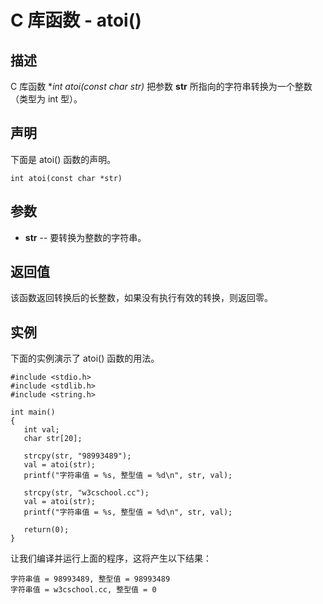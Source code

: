
# C 库函数 - atoi()

  

## 描述

C 库函数 **int atoi(const char *str)** 把参数 **str** 所指向的字符串转换为一个整数（类型为 int 型）。

## 声明

下面是 atoi() 函数的声明。

```
int atoi(const char *str)

```

## 参数

*   **str** -- 要转换为整数的字符串。

## 返回值

该函数返回转换后的长整数，如果没有执行有效的转换，则返回零。

## 实例

下面的实例演示了 atoi() 函数的用法。

```
#include <stdio.h>
#include <stdlib.h>
#include <string.h>

int main()
{
   int val;
   char str[20];

   strcpy(str, "98993489");
   val = atoi(str);
   printf("字符串值 = %s, 整型值 = %d\n", str, val);

   strcpy(str, "w3cschool.cc");
   val = atoi(str);
   printf("字符串值 = %s, 整型值 = %d\n", str, val);

   return(0);
}

```

让我们编译并运行上面的程序，这将产生以下结果：

```
字符串值 = 98993489, 整型值 = 98993489
字符串值 = w3cschool.cc, 整型值 = 0

```

  


